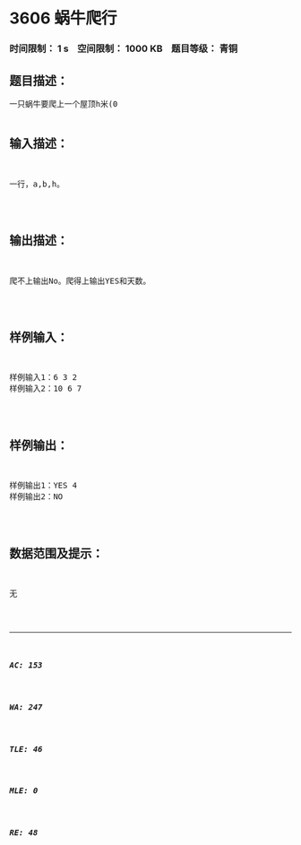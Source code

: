 # 3606 蜗牛爬行   
### 时间限制： 1 s&nbsp;&nbsp;&nbsp;&nbsp;空间限制： 1000 KB&nbsp;&nbsp;&nbsp;&nbsp;题目等级： 青铜  
## 题目描述：  

<pre>
一只蜗牛要爬上一个屋顶h米(0<h<10000)，但又不知道用多久爬上去,每天早上爬a(0<a<1000),晚上又滑下b米（0<b<1000)。于是它来找你来帮它编一个程序，算出它是否能否爬上屋顶，若能爬上要用多久。
</pre>
  
  
## 输入描述：  

<pre>
一行，a,b,h。
</pre>
  
  
## 输出描述：  

<pre>
爬不上输出No。爬得上输出YES和天数。
</pre>
  
  
## 样例输入：  

<pre>
样例输入1：6 3 2  
样例输入2：10 6 7
</pre>
  
  
## 样例输出：  

<pre>
样例输出1：YES 4  
样例输出2：NO
</pre>
  
  
## 数据范围及提示：  

<pre>
无
</pre>
  
  
***  

##### AC: 153  
##### WA: 247  
##### TLE: 46  
##### MLE: 0  
##### RE: 48  
